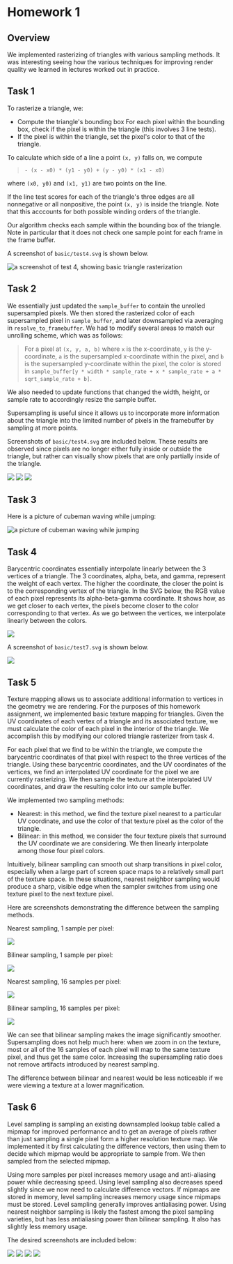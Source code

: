 # Homework 1

## Overview

We implemented rasterizing of triangles with various sampling methods. It was interesting seeing how the
various techniques for improving render quality we learned in lectures worked out in practice.

## Task 1

To rasterize a triangle, we:
* Compute the triangle's bounding box For each pixel within the bounding box, check if the pixel is within the triangle (this involves 3 line tests).
* If the pixel is within the triangle, set the pixel's color to that of the triangle.

To calculate which side of a line a point `(x, y)` falls on, we compute

> `- (x - x0) * (y1 - y0) + (y - y0) * (x1 - x0)`

where `(x0, y0)` and `(x1, y1)` are two points on the line.

If the line test scores for each of the triangle's three edges are all nonnegative or all nonpositive,
the point `(x, y)` is inside the triangle. Note that this acccounts for both possible winding orders of the triangle.

Our algorithm checks each sample within the bounding box of the triangle. Note in particular that it does not
check one sample point for each frame in the frame buffer.

A screenshot of `basic/test4.svg` is shown below.

![a screenshot of test 4, showing basic triangle rasterization](./images/task1.png)

## Task 2

We essentially just updated the `sample_buffer` to contain the unrolled supersampled pixels.
We then stored the rasterized color of each supersampled pixel in `sample_buffer`, and later downsampled
via averaging in `resolve_to_framebuffer`. We had to modify several areas to match our unrolling scheme, which was
as follows:

> For a pixel at `(x, y, a, b)` where `x` is the x-coordinate, `y` is the y-coordinate, `a` is the supersampled x-coordinate
> within the pixel, and `b` is the supersampled y-coordinate within the pixel, the color is stored in 
> `sample_buffer[y * width * sample_rate + x * sample_rate + a * sqrt_sample_rate + b]`.

We also needed to update functions that changed the width, height, or sample rate to accordingly resize the sample buffer.

Supersampling is useful since it allows us to incorporate more information about the triangle into the limited number of pixels
in the framebuffer by sampling at more points.

Screenshots of `basic/test4.svg` are included below. These results are observed since pixels are no longer either fully inside or outside
the triangle, but rather can visually show pixels that are only partially inside of the triangle.

![](images/task2_1.png)
![](images/task2_4.png)
![](images/task2_6.png)

## Task 3

Here is a picture of cubeman waving while jumping:

![a picture of cubeman waving while jumping](./images/my_robot.svg)

## Task 4

Barycentric coordinates essentially interpolate linearly between the 3 vertices of a triangle. The 3 coordinates, alpha, beta, and gamma,
represent the weight of each vertex. The higher the coordinate, the closer the point is to the corresponding vertex of the triangle.
In the SVG below, the RGB value of each pixel represents its alpha-beta-gamma coordinate. It shows how, as we get closer to each vertex,
the pixels become closer to the color corresponding to that vertex. As we go between the vertices, we interpolate linearly between the colors.

![](images/task2_bary.png)

A screenshot of `basic/test7.svg` is shown below.

![](images/task4_test7.png)


## Task 5

Texture mapping allows us to associate additional information to vertices in the geometry
we are rendering.
For the purposes of this homework assignment, we implemented basic texture mapping for triangles.
Given the UV coordinates of each vertex of a triangle and its associated texture,
we must calculate the color of each pixel in the interior of the triangle.
We accomplish this by modifying our colored triangle rasterizer from task 4.

For each pixel that we find to be within the triangle, we compute the barycentric coordinates
of that pixel with respect to the three vertices of the triangle.
Using these barycentric coordinates, and the UV coordinates of the vertices,
we find an interpolated UV coordinate for the pixel we are currently rasterizing.
We then sample the texture at the interpolated UV coordinates, and draw the resulting color into our sample buffer.

We implemented two sampling methods:
* Nearest: in this method, we find the texture pixel nearest to a particular UV coordinate,
  and use the color of that texture pixel as the color of the triangle.
* Bilinear: in this method, we consider the four texture pixels that surround the UV coordinate we are considering.
  We then linearly interpolate among those four pixel colors.

Intuitively, bilinear sampling can smooth out sharp transitions in pixel color,
especially when a large part of screen space maps to a relatively small part of the texture space.
In these situations, nearest neighbor sampling would produce a sharp, visible edge when the sampler switches
from using one texture pixel to the next texture pixel.

Here are screenshots demonstrating the difference between the sampling methods.

Nearest sampling, 1 sample per pixel:

![](./images/task5_nearest_1x.png)

Bilinear sampling, 1 sample per pixel:

![](./images/task5_bilinear_1x.png)

Nearest sampling, 16 samples per pixel:

![](./images/task5_nearest_16x.png)

Bilinear sampling, 16 samples per pixel:

![](./images/task5_bilinear_16x.png)

We can see that bilinear sampling makes the image significantly smoother.
Supersampling does not help much here: when we zoom in on the texture, most or all
of the 16 samples of each pixel will map to the same texture pixel, and thus get the same color.
Increasing the supersampling ratio does not remove artifacts introduced by nearest sampling.

The difference between bilinear and nearest would be less noticeable if we were viewing a texture at a lower magnification.

## Task 6

Level sampling is sampling an existing downsampled lookup table called a mipmap for improved performance and to get an average of pixels
rather than just sampling a single pixel form a higher resolution texture map. We implemented it by first calculating the
difference vectors, then using them to decide which mipmap would be appropriate to sample from. We then sampled from the selected mipmap.

Using more samples per pixel increases memory usage and anti-aliasing power while decreasing speed. Using level sampling also decreases speed slightly
since we now need to calculate difference vectors. If mipmaps are stored in memory, level sampling increases memory usage since mipmaps must be stored. Level sampling
generally improves antialiasing power. Using nearest neighbor sampling is likely the fastest among the pixel sampling varieties, but has less antialiasing power than
bilinear sampling. It also has slightly less memory usage.

The desired screenshots are included below:

![](images/task6_zeronearest.png)
![](images/task6_zerolinear.png)
![](images/task6_nearestnearest.png)
![](images/task6_nearestlinear.png)
